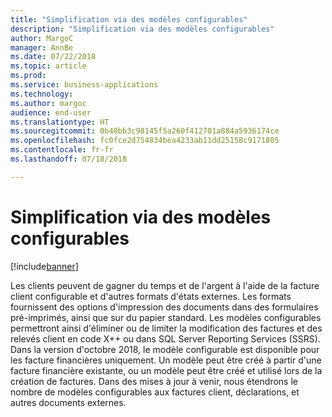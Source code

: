 ```yaml
---
title: "Simplification via des modèles configurables"
description: "Simplification via des modèles configurables"
author: MargoC
manager: AnnBe
ms.date: 07/22/2018
ms.topic: article
ms.prod: 
ms.service: business-applications
ms.technology: 
ms.author: margoc
audience: end-user
ms.translationtype: HT
ms.sourcegitcommit: 0b40bb3c98145f5a260f412701a884a5936174ce
ms.openlocfilehash: fc0fce2d754834bea4233ab11dd25158c9171805
ms.contentlocale: fr-fr
ms.lasthandoff: 07/18/2018

---
```

#  <a name="simplification-through-configurable-templates"></a>Simplification via des modèles configurables 

[!include[banner](../../includes/banner.md)]

Les clients peuvent de gagner du temps et de l'argent à l'aide de la facture client configurable et d'autres formats d'états externes. Les formats fournissent des options d'impression des documents dans des formulaires pré-imprimés, ainsi que sur du papier standard. Les modèles configurables permettront ainsi d'éliminer ou de limiter la modification des factures et des relevés client en code X++ ou dans SQL Server Reporting Services (SSRS). Dans la version d'octobre 2018, le modèle configurable est disponible pour les facture financières uniquement. Un modèle peut être créé à partir d'une facture financière existante, ou un modèle peut être créé et utilisé lors de la création de factures. Dans des mises à jour à venir, nous étendrons le nombre de modèles configurables aux factures client, déclarations, et autres documents externes.

